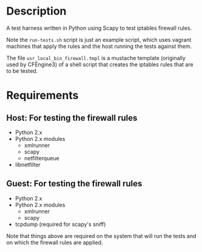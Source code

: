 # Description

A test harness written in Python using Scapy to test iptables firewall rules.

Note the `run-tests.sh` script is just an example script, which uses vagrant machines that apply the rules
and the host running the tests against them.

The file `usr_local_bin_firewall.tmpl` is a mustache template (originally used by CFEngine3) of a shell script
that creates the iptables rules that are to be tested.

# Requirements

## Host: For testing the firewall rules

* Python 2.x
* Python 2.x modules
  * xmlrunner
  * scapy
  * netfilterqueue
* libnetfilter

## Guest: For testing the firewall rules

* Python 2.x
* Python 2.x modules
  * xmlrunner
  * scapy
* tcpdump (required for scapy's sniff)

Note that things above are required on the system that will run the tests and
on which the firewall rules are applied.
